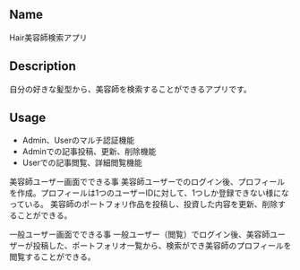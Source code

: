 ## Name
Hair美容師検索アプリ

## Description
自分の好きな髪型から、美容師を検索することができるアプリです。

## Usage
- Admin、Userのマルチ認証機能
- Adminでの記事投稿、更新、削除機能
- Userでの記事閲覧、詳細閲覧機能

美容師ユーザー画面でできる事
    美容師ユーザーでのログイン後、プロフィールを作成。プロフィールは1つのユーザーIDに対して、1つしか登録できない様になっている。
    美容師のポートフォリ作品を投稿し、投資した内容を更新、削除することができる。
    
一般ユーザー画面でできる事
    一般ユーザー（閲覧）でログイン後、美容師ユーザーが投稿した、ポートフォリオ一覧から、検索ができ美容師のプロフィールを閲覧することができる。
